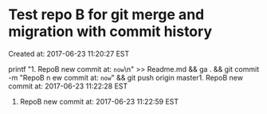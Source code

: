 # Test repo B for git merge and migration with commit history

Created at: 2017-06-23 11:20:27 EST

printf "1. RepoB new commit at: `now`\n" >> Readme.md && ga . && git commit -m "RepoB n ew commit at: `now`" && git push origin master1. RepoB new commit at: 2017-06-23 11:22:28 EST
1. RepoB new commit at: 2017-06-23 11:22:59 EST
